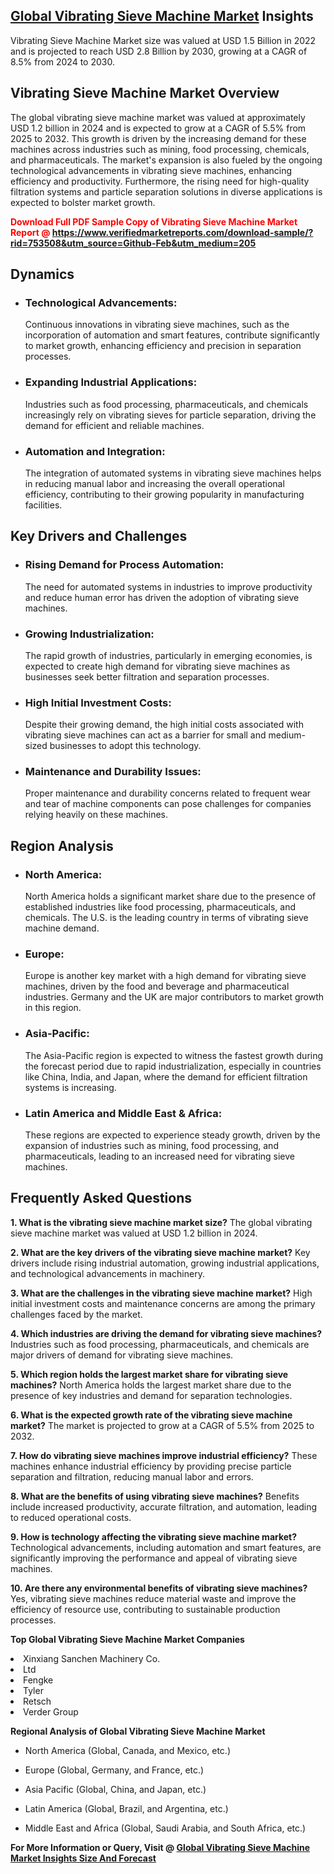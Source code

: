 <h2><a href="https://www.verifiedmarketreports.com/download-sample/?rid=753508&amp;utm_source=Github&amp;utm_medium=205" target="_blank">Global Vibrating Sieve Machine Market</a> Insights</h2><p>Vibrating Sieve Machine Market size was valued at USD 1.5 Billion in 2022 and is projected to reach USD 2.8 Billion by 2030, growing at a CAGR of 8.5% from 2024 to 2030.</p><p> <h2>Vibrating Sieve Machine Market Overview</h2> <p>The global vibrating sieve machine market was valued at approximately USD 1.2 billion in 2024 and is expected to grow at a CAGR of 5.5% from 2025 to 2032. This growth is driven by the increasing demand for these machines across industries such as mining, food processing, chemicals, and pharmaceuticals. The market's expansion is also fueled by the ongoing technological advancements in vibrating sieve machines, enhancing efficiency and productivity. Furthermore, the rising need for high-quality filtration systems and particle separation solutions in diverse applications is expected to bolster market growth.</p> <p><strong><p><span class=""><span style="color: #ff0000;"><strong>Download Full PDF Sample Copy of Vibrating Sieve Machine Market Report</strong> @ </span><a href="https://www.verifiedmarketreports.com/download-sample/?rid=753508&amp;utm_source=Github-Feb&amp;utm_medium=205" target="_blank">https://www.verifiedmarketreports.com/download-sample/?rid=753508&amp;utm_source=Github-Feb&amp;utm_medium=205</a></span></p></strong></p> <h2>Dynamics</h2> <ul> <li><h3>Technological Advancements:</h3> Continuous innovations in vibrating sieve machines, such as the incorporation of automation and smart features, contribute significantly to market growth, enhancing efficiency and precision in separation processes.</li> <li><h3>Expanding Industrial Applications:</h3> Industries such as food processing, pharmaceuticals, and chemicals increasingly rely on vibrating sieves for particle separation, driving the demand for efficient and reliable machines.</li> <li><h3>Automation and Integration:</h3> The integration of automated systems in vibrating sieve machines helps in reducing manual labor and increasing the overall operational efficiency, contributing to their growing popularity in manufacturing facilities.</li> </ul> <h2>Key Drivers and Challenges</h2> <ul> <li><h3>Rising Demand for Process Automation:</h3> The need for automated systems in industries to improve productivity and reduce human error has driven the adoption of vibrating sieve machines.</li> <li><h3>Growing Industrialization:</h3> The rapid growth of industries, particularly in emerging economies, is expected to create high demand for vibrating sieve machines as businesses seek better filtration and separation processes.</li> <li><h3>High Initial Investment Costs:</h3> Despite their growing demand, the high initial costs associated with vibrating sieve machines can act as a barrier for small and medium-sized businesses to adopt this technology.</li> <li><h3>Maintenance and Durability Issues:</h3> Proper maintenance and durability concerns related to frequent wear and tear of machine components can pose challenges for companies relying heavily on these machines.</li> </ul> <h2>Region Analysis</h2> <ul> <li><h3>North America:</h3> North America holds a significant market share due to the presence of established industries like food processing, pharmaceuticals, and chemicals. The U.S. is the leading country in terms of vibrating sieve machine demand.</li> <li><h3>Europe:</h3> Europe is another key market with a high demand for vibrating sieve machines, driven by the food and beverage and pharmaceutical industries. Germany and the UK are major contributors to market growth in this region.</li> <li><h3>Asia-Pacific:</h3> The Asia-Pacific region is expected to witness the fastest growth during the forecast period due to rapid industrialization, especially in countries like China, India, and Japan, where the demand for efficient filtration systems is increasing.</li> <li><h3>Latin America and Middle East & Africa:</h3> These regions are expected to experience steady growth, driven by the expansion of industries such as mining, food processing, and pharmaceuticals, leading to an increased need for vibrating sieve machines.</li> </ul> <h2>Frequently Asked Questions</h2> <p><strong>1. What is the vibrating sieve machine market size?</strong> The global vibrating sieve machine market was valued at USD 1.2 billion in 2024.</p> <p><strong>2. What are the key drivers of the vibrating sieve machine market?</strong> Key drivers include rising industrial automation, growing industrial applications, and technological advancements in machinery.</p> <p><strong>3. What are the challenges in the vibrating sieve machine market?</strong> High initial investment costs and maintenance concerns are among the primary challenges faced by the market.</p> <p><strong>4. Which industries are driving the demand for vibrating sieve machines?</strong> Industries such as food processing, pharmaceuticals, and chemicals are major drivers of demand for vibrating sieve machines.</p> <p><strong>5. Which region holds the largest market share for vibrating sieve machines?</strong> North America holds the largest market share due to the presence of key industries and demand for separation technologies.</p> <p><strong>6. What is the expected growth rate of the vibrating sieve machine market?</strong> The market is projected to grow at a CAGR of 5.5% from 2025 to 2032.</p> <p><strong>7. How do vibrating sieve machines improve industrial efficiency?</strong> These machines enhance industrial efficiency by providing precise particle separation and filtration, reducing manual labor and errors.</p> <p><strong>8. What are the benefits of using vibrating sieve machines?</strong> Benefits include increased productivity, accurate filtration, and automation, leading to reduced operational costs.</p> <p><strong>9. How is technology affecting the vibrating sieve machine market?</strong> Technological advancements, including automation and smart features, are significantly improving the performance and appeal of vibrating sieve machines.</p> <p><strong>10. Are there any environmental benefits of vibrating sieve machines?</strong> Yes, vibrating sieve machines reduce material waste and improve the efficiency of resource use, contributing to sustainable production processes.</p> </p><p><strong>Top Global Vibrating Sieve Machine Market Companies</strong></p><div data-test-id=""><p><li>Xinxiang Sanchen Machinery Co.</li><li> Ltd</li><li> Fengke</li><li> Tyler</li><li> Retsch</li><li> Verder Group</li></p><div><strong>Regional Analysis of&nbsp;Global Vibrating Sieve Machine Market</strong></div><ul><li dir="ltr"><p dir="ltr">North America&nbsp;(Global, Canada, and Mexico, etc.)</p></li><li dir="ltr"><p dir="ltr">Europe (Global, Germany, and France, etc.)</p></li><li dir="ltr"><p dir="ltr">Asia Pacific&nbsp;(Global, China, and Japan, etc.)</p></li><li dir="ltr"><p dir="ltr">Latin America&nbsp;(Global, Brazil, and Argentina, etc.)</p></li><li dir="ltr">Middle East and Africa&nbsp;(Global, Saudi Arabia, and South Africa, etc.)</li></ul><p><strong>For More Information or Query, Visit @&nbsp;</strong><strong><a href="https://www.verifiedmarketreports.com/product/vibrating-sieve-machine-market/?utm_source=Github&amp;utm_medium=205" target="_blank">Global Vibrating Sieve Machine Market Insights Size And Forecast</a></strong></p></div>
